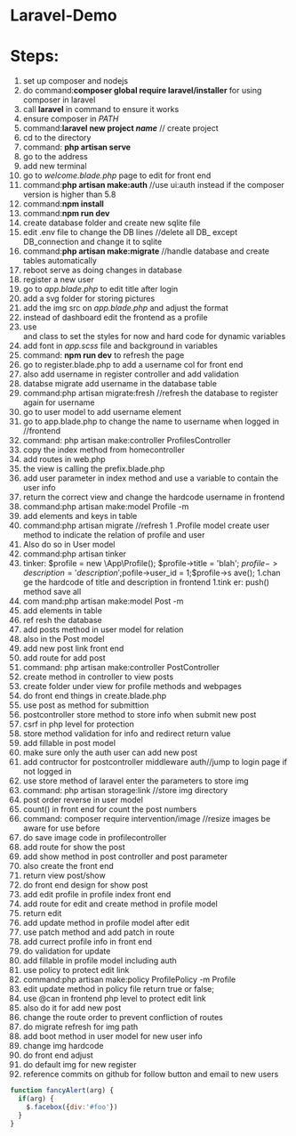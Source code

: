 # Laravel-Demo
# Steps:

1. set up composer and nodejs
1. do command:__composer global require laravel/installer__ for using composer in laravel
1. call __laravel__ in command to ensure it works
1. ensure composer in _PATH_
1. command:__laravel new project _name___ // create project
1. cd to the directory
1. command: __php artisan serve__
1. go to the address
1. add new terminal
1. go to _welcome.blade.php_ page to edit for front end
1. command:__php artisan make:auth__ //use ui:auth instead if the composer version is higher than 5.8
1. command:__npm install__
1. command:__npm run dev__
1. create database folder and create new sqlite file
1. edit .env file to change the DB lines //delete all DB_ except DB_connection and change it to sqlite
1. command:__php artisan make:migrate__ //handle database and create tables automatically
1. reboot serve as doing changes in database
1. register a new user
1. go to _app.blade.php_ to edit title after login
1. add a svg folder for storing pictures
1. add the img src on _app.blade.php_ and adjust the format
1. instead of dashboard edit the frontend as a profile
1. use <div> and class to set the styles for now and hard code for dynamic variables
1. add font in _app.scss_ file and background in variables
1. command: __npm run dev__ to refresh the page
1. go to register.blade.php to add a username col for front end
1. also add username in register controller and add validation
1. databse migrate add username in the database table
1. command:php artisan migrate:fresh //refresh the database to register again for username
1. go to user model to add username element
1. go to app.blade.php to change the name to username when logged in //frontend
1. command: php artisan make:controller ProfilesController
1. copy the index method from homecontroller
1. add routes in web.php
1. the view is calling the prefix.blade.php
1. add user parameter in index method and use a variable to contain the user info
1. return the correct view and change the hardcode username in frontend
1. command:php artisan make:model Profile -m
1. add elements and keys in table
1. command:php artisan migrate //refresh
1 .Profile model create user method to indicate the relation of profile and user
1. Also do so in User model
1. command:php artisan tinker 
1. tinker: $profile = new \App\Profile(); $profile->title = 'blah'; $profile->description='description';$pofile->user_id = 1;$profile->s ave(); 
1.chan ge the hardcode of title and description in frontend
1.tink er: push() method save all
1. com mand:php artisan make:model Post -m
1. add  elements in table
1. ref resh the database
1. add posts method in user model for relation
1. also in the Post model
1. add new post link front end
1. add route for add post
1. command: php artisan make:controller PostController
1. create method in controller to view posts
1. create folder under view for profile methods and webpages
1.  do front end things in create.blade.php
1. use post as method for submittion
1. postcontroller store method to store info when submit new post
1. csrf in php level for protection
1. store method validation for info and redirect return value
1. add fillable in post model
1. make sure only the auth user can add new post
1. add contructor for postcontroller middleware auth//jump to login page if not logged in
1. use store method of laravel enter the parameters to store img
1. command: php artisan storage:link //store img directory
1. post order reverse in user model
1. count() in front end for count the post numbers
1. command: composer require intervention/image //resize images be aware for use before
1. do save image code in profilecontroller
1. add route for show the post
1. add show method in post controller and post parameter
1. also create the front end
1. return view post/show
1. do front end design for show post
1. add edit profile in profile index front end
1. add route for edit and create method in profile model
1. return edit
1. add update method in profile model after edit 
1. use patch method and add patch in route
1. add currect profile info in front end
1. do validation for update
1. add fillable in profile model including auth
1. use policy to protect edit link
1. command:php artisan make:policy ProfilePolicy -m Profile
1. edit update method in policy file return true or false;
1. use @can in frontend php level to protect edit link
1. also do it for add new post
1. change the route order to prevent confliction of routes
1. do migrate refresh for img path
1. add boot method in user model for new user info
1. change img hardcode
1. do front end adjust
1. do default img for new register
1. reference commits on github for follow button and email to new users
```javascript
function fancyAlert(arg) {
  if(arg) {
    $.facebox({div:'#foo'})
  }
}
```
